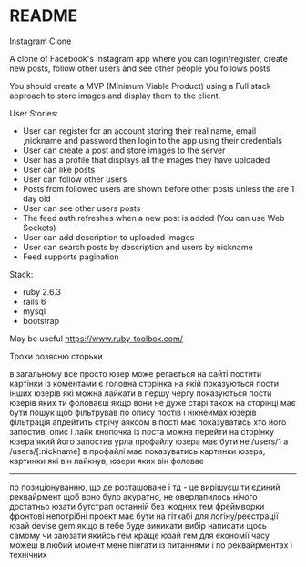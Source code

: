 # README
Instagram Clone

A clone of Facebook's Instagram app where you can login/register, create new posts, follow other users and see other people you follows posts

You should create a MVP (Minimum Viable Product) using a Full stack approach to store images and display them to the client.

User Stories:
- User can register for an account storing their real name, email ,nickname and password then login to the app using their credentials
- User can create a post and store images to the server
- User has a profile that displays all the images they have uploaded
- User can like posts
- User can follow other users
- Posts from followed users are shown before other posts unless the are 1 day old
- User can see other users posts
- The feed auth refreshes when a new post is added (You can use Web Sockets)
- User can add description to uploaded images
- User can search posts by description and users by nickname
- Feed supports pagination

Stack:
- ruby 2.6.3
- rails 6
- mysql
- bootstrap

May be useful https://www.ruby-toolbox.com/

Трохи розясню сторьки

в загальному все просто
юзер може регається на сайті
постити картінки із коментами
є головна сторінка на якій показуються пости інших юзерів які можна лайкати
в першу чергу показуються пости юзерів яких ти фоловаєш якщо вони не дуже старі
також на сторінці має бути пошук щоб фільтрував по опису постів і нікнеймах юзерів
фільтрація апдейтить стрічу аяксом
в пості має показуватись хто його запостив, опис і лайк кнопочка
із поста можна перейти на сторінку юзера який його запостив
урла профайлу юзера має бути не /users/1 а /users/[:nickname]
в профайлі має показуватись картинки юзера, картинки які він лайкнув, юзери яких він фоловає

___________

по позиціонуванню, що де розташоване і тд - це вирішуєш ти
єдиний реквайрмент щоб воно було акуратно, не оверлапилось нічого
достатньо юзати бутстрап останній без жодних тем
фреймворки фронтові непотрібні
проект має бути на гітхабі
для логіну/реєстрації юзай devise gem
якщо в тебе буде виникати вибір написати щось самому чи заюзати якийсь гем краще юзай гем для економії часу
можеш в любий момент мене пінгати із питаннями і по реквайрментах і технічних